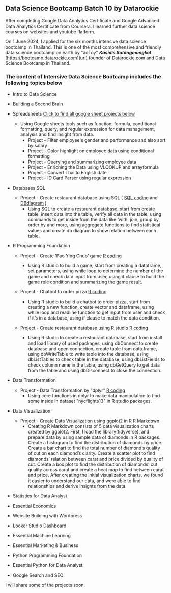 ## Data Science Bootcamp Batch 10 by Datarockie
After completing Google Data Analytics Certificate and Google Advanced Data Analytics Certificate from Coursera. I learned further data science courses on websites and youtube flatform.<br />

On 1 June 2024, I applied for the six months intensive data science bootcamp in Thailand. This is one of the most comprehensive and friendly data science bootcamp on earth by "adToy" ***Kasidis Satangmongkol*** [https://bootcamp.datarockie.com](url) founder of Datarockie.com and Data Science Bootcamp in Thailand.
### The content of Intensive Data Science Bootcamp includes the following topics below
- Intro to Data Science
- Building a Second Brain
- Spreadsheets [Click to find all google sheet projects below](https://docs.google.com/spreadsheets/d/1670CpeqEGAJ4t_ECbaki4bh-8GbPUcVpy9yAd2e6eW4/edit?gid=151074853#gid=151074853)
  - Using Google sheets tools such as function, formula, conditional formatting, query, and regular expression for data management, analysis and find insight from data. 
    - Project - Filter employee's gender and performance and also sort by salary
    - Project - Color highlight on employee data using conditional formatting
    - Project - Querying and summarizing employee data
    - Project - Enriching the Data using VLOOKUP and arrayformula
    - Project - Convert Thai to English date
    - Project - ID Card Parser using regular expression
- Databases SQL
    - Project - Create restaurant database using SQL ( [SQL coding](https://replit.com/@teerutpan/homeworksqldsb10essan#main.sql)  and  [DBdiagram](https://github.com/Teerutpan/Data-Science-Bootcamp-by-Datarockie/assets/152750283/900fcb69-496e-42c0-a144-15b0a8f10843) )
        - Using SQL to create a restaurant database, start from create table, insert data into the table, verify all data in the table, using commands to get inside from the data like ‘with, join, group by, order by and more, using aggregate functions to find statistical values and create db diagram to show relation between each table.

- R Programming Foundation
    - Project - Create 'Pao Ying Chub' game [R coding](https://github.com/Teerutpan/Data-Science-Bootcamp-by-Datarockie/blob/main/pao_ying_chup_game.R)
       - Using R studio to build a game, start from creating a dataframe, set parameters, using while loop to determine the number of the game and check data input from user, using if clause to build the game role condition and summarizing the game result.
         
    - Project - Chatbot to order pizza  [R coding](https://github.com/Teerutpan/Data-Science-Bootcamp-by-Datarockie/blob/main/chatbot_order_pizza.R)
       - Using R studio to build a chatbot to order pizza, start from creating a new function, create vector and dataframe, using while loop and readline function to get input from user and check if it’s in a database, using if clause to match the data condition.
         
    - Project - Create restaurant database using R studio  [R coding](https://github.com/Teerutpan/Data-Science-Bootcamp-by-Datarockie/blob/main/create_restaurant_database.R)
       - Using R studio to create a restaurant database, start from install and load library of used packages, using dbConnect to create database and open connection, create table from data.frame, using dbWriteTable to write table into the database, using dbListTables to check table in the database, using dbListFields to check column name in the table, using  dbGetQuery to get data from the table and using dbDisconnect to close the connection.

- Data Transformation
    - Project - Data Transformation by "dplyr"  [R coding](https://github.com/Teerutpan/Data-Science-Bootcamp-by-Datarockie/blob/main/data_transformation_nycflights13.R)
       - Using core functions in dplyr to make data manipulation to find some inside in dataset "nycflights13" in R studio packages.
         
- Data Visualization
    - Project - Create Data Visualization using ggplot2 in R [R Markdown]()
       - Creating R Markdown consists of 5 data visualization charts created by ggplot2. First, I load the library(tidyverse), and prepare data by using sample data of diamonds in R packages. Create a histogram to find the distribution of diamonds by price. Create a bar chart to find the total number of diamond’s quality of cut on each diamond’s clarity. Create a scatter plot to find diamonds’ relation between carat and price divided by quality of cut. Create a box plot to find the distribution of diamonds' cut quality across carat and create a heat map to find between carat and price. After creating the initial visualization charts, we found it easier to understand our data, and were able to find relationships and derive insights from the data.

- Statistics for Data Analyst
- Essential Economics
- Website Building with Wordpress
- Looker Studio Dashboard
- Essential Machine Learning
- Essential Marketing & Business
- Python Programming Foundation
- Essential Python for Data Analyst
- Google Search and SEO<br />

I will share some of the projects soon.
